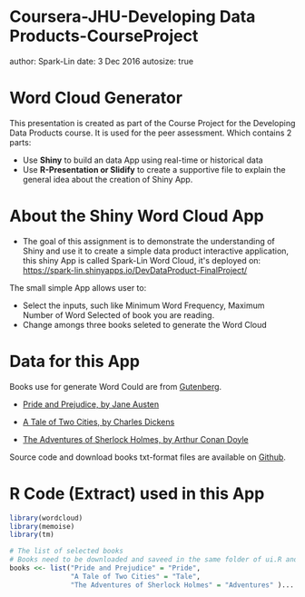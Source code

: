 Coursera-JHU-Developing Data Products-CourseProject
========================================================
author: Spark-Lin
date:  3 Dec 2016
autosize: true

Word Cloud Generator
========================================================

This presentation is created as part of the Course Project for the Developing Data Products course. It is used for the peer assessment. Which contains 2 parts:

- Use **Shiny** to build an data App using real-time or historical data
- Use **R-Presentation or Slidify** to create a supportive file to explain the general idea about the creation of Shiny App.


About the Shiny Word Cloud App
========================================================
- The goal of this assignment is to demonstrate the understanding of Shiny and use it to create a simple data product interactive application, this shiny App is called Spark-Lin Word Cloud, it's deployed on: https://spark-lin.shinyapps.io/DevDataProduct-FinalProject/

The small simple App allows user to:

- Select the inputs, such like Minimum Word Frequency, Maximum Number of Word Selected of book you are reading.
-  Change amongs three books seleted to generate the Word Cloud

Data for this App
========================================================
Books use for generate Word Could are from [Gutenberg](https://www.gutenberg.org/).

  - [Pride and Prejudice, by Jane Austen](https://www.gutenberg.org/files/1342/1342-0.txt)
  
  - [A Tale of Two Cities, by Charles Dickens](https://www.gutenberg.org/files/98/98-0.txt)
  
  - [The Adventures of Sherlock Holmes, by Arthur Conan Doyle](http://www.gutenberg.org/cache/epub/1661/pg1661.txt)
  
Source code and download books txt-format files are available on [Github](https://github.com/spark-lin/Data-Science-Coursera/tree/master/D9-Developing-Data-Products).

 R Code (Extract) used in this App 
========================================================


```r
library(wordcloud)
library(memoise)
library(tm)

# The list of selected books
# Books need to be downloaded and saveed in the same folder of ui.R and server.R 
books <<- list("Pride and Prejudice" = "Pride",
               "A Tale of Two Cities" = "Tale",
               "The Adventures of Sherlock Holmes" = "Adventures" )...
```


